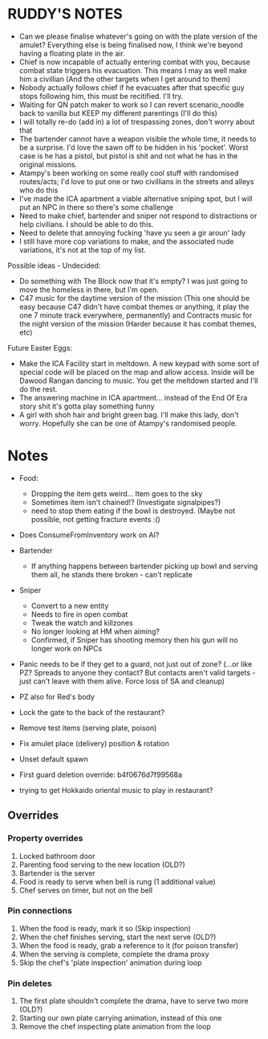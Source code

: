 # RUDDY'S NOTES
- Can we please finalise whatever's going on with the plate version of the amulet? Everything else is being finalised now, I think we're beyond having a floating plate in the air.
- Chief is now incapable of actually entering combat with you, because combat state triggers his evacuation. This means I may as well make him a civillian (And the other targets when I get around to them)
- Nobody actually follows chief if he evacuates after that specific guy stops following him, this must be recitified. I'll try.
- Waiting for QN patch maker to work so I can revert scenario_noodle back to vanilla but KEEP my different parentings (I'll do this)
- I will totally re-do (add in) a lot of trespassing zones, don't worry about that
- The bartender cannot have a weapon visible the whole time, it needs to be a surprise. I'd love the sawn off to be hidden in his 'pocket'. Worst case is he has a pistol, but pistol is shit and not what he has in the original missions.
- Atampy's been working on some really cool stuff with randomised routes/acts; I'd love to put one or two civillians in the streets and alleys who do this
- I've made the ICA apartment a viable alternative sniping spot, but I will put an NPC in there so there's some challenge
- Need to make chief, bartender and sniper not respond to distractions or help civilians. I should be able to do this.
- Need to delete that annoying fucking 'have yu seen a gir aroun' lady
- I still have more cop variations to make, and the associated nude variations, it's not at the top of my list.



Possible ideas - Undecided:
- Do something with The Block now that it's empty? I was just going to move the homeless in there, but I'm open.
- C47 music for the daytime version of the mission (This one should be easy because C47 didn't have combat themes or anything, it play the one 7 minute track everywhere, permanently) and Contracts music for the night version of the mission (Harder because it has combat themes, etc)

Future Easter Eggs:
- Make the ICA Facility start in meltdown. A new keypad with some sort of special code will be placed on the map and allow access. Inside will be Dawood Rangan dancing to music. You get the meltdown started and I'll do the rest.
- The answering machine in ICA apartment... instead of the End Of Era story shit it's gotta play something funny
- A girl with shoh hair and bright green bag. I'll make this lady, don't worry. Hopefully she can be one of Atampy's randomised people.



# Notes
* Food:
  * Dropping the item gets weird... Item goes to the sky
  * Sometimes item isn't chained!? (Investigate signalpipes?)
  * need to stop them eating if the bowl is destroyed. (Maybe not possible, not getting fracture events :()
* Does ConsumeFromInventory work on AI?
* Bartender
  * If anything happens between bartender picking up bowl and serving them all, he stands there broken - can't replicate
* Sniper
  * Convert to a new entity
  * Needs to fire in open combat
  * Tweak the watch and killzones
  * No longer looking at HM when aiming?
  * Confirmed, if Sniper has shooting memory then his gun will no longer work on NPCs
* Panic needs to be if they get to a guard, not just out of zone? (...or like PZ? Spreads to anyone they contact? But contacts aren't valid targets - just can't leave with them alive. Force loss of SA and cleanup)
 * PZ also for Red's body
* Lock the gate to the back of the restaurant?



* Remove test items (serving plate, poison)
* Fix amulet place (delivery) position & rotation
* Unset default spawn

* First guard deletion override: b4f0676d7f99568a

* trying to get Hokkaido oriental music to play in restaurant?


## Overrides
### Property overrides
1. Locked bathroom door
2. Parenting food serving to the new location (OLD?)
3. Bartender is the server
4. Food is ready to serve when bell is rung (1 additional value)
5. Chef serves on timer, but not on the bell
### Pin connections
1. When the food is ready, mark it so (Skip inspection)
2. When the chef finishes serving, start the next serve (OLD?)
3. When the food is ready, grab a reference to it (for poison transfer)
4. When the serving is complete, complete the drama proxy
5. Skip the chef's 'plate inspection' animation during loop
### Pin deletes
1. The first plate shouldn't complete the drama, have to serve two more (OLD?)
2. Starting our own plate carrying animation, instead of this one
3. Remove the chef inspecting plate animation from the loop